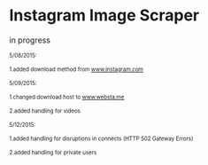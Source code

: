 # Instagram Image Scraper
in progress 

<sub><sub>5/08/2015:</sub></sub>

<sub><sub>1.added download method from www.instagram.com</sub></sub>

<sub><sub>5/09/2015:</sub></sub>

<sub><sub>1.changed download host to www.websta.me</sub></sub>

<sub><sub>2.added handling for videos</sub></sub>

<sub><sub>5/12/2015:</sub></sub>

<sub><sub>1.added handling for disruptions in connects (HTTP 502 Gateway Errors)</sub></sub>

<sub><sub>2.added handling for private users</li></sub></sub>

